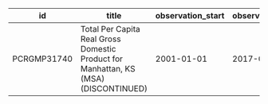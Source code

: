 | id          | title                                                                               | observation_start   | observation_end   |
|-------------|-------------------------------------------------------------------------------------|---------------------|-------------------|
| PCRGMP31740 | Total Per Capita Real Gross Domestic Product for Manhattan, KS (MSA) (DISCONTINUED) | 2001-01-01          | 2017-01-01        |